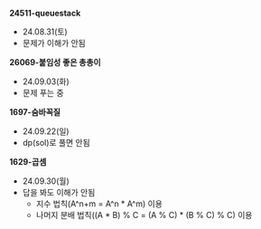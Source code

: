 **24511-queuestack**
- 24.08.31(토)
- 문제가 이해가 안됨

**26069-붙임성 좋은 총총이**
- 24.09.03(화)
- 문제 푸는 중

**1697-숨바꼭질**
- 24.09.22(일)
- dp(sol)로 풀면 안됨

**1629-곱셈**
- 24.09.30(월)
- 답을 봐도 이해가 안됨
  - 지수 법칙(A^n+m = A^n * A^m) 이용
  - 나머지 분배 법칙((A * B) % C = (A % C) * (B % C) % C) 이용
